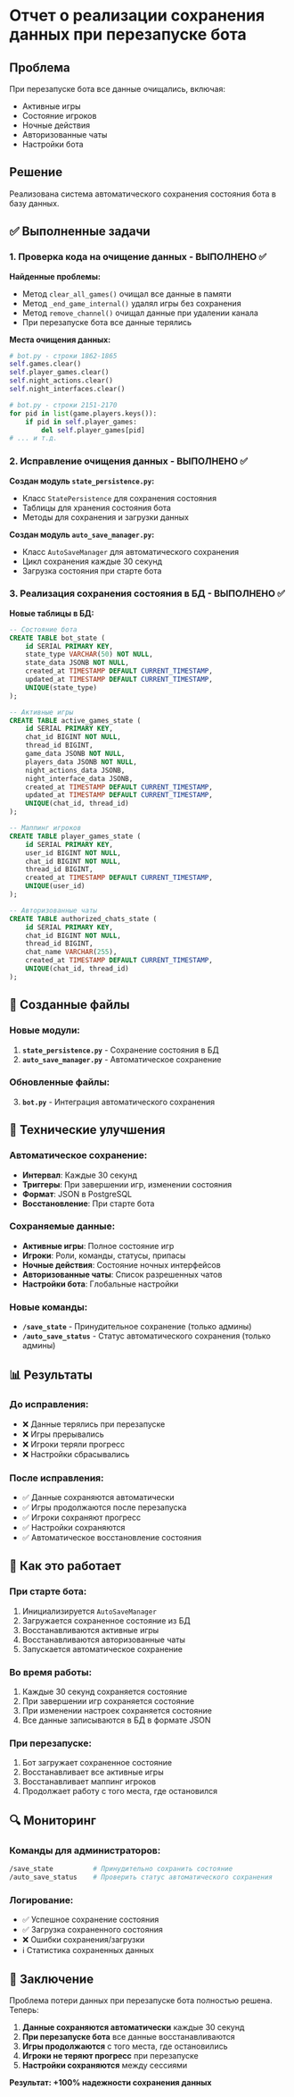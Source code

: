 # Отчет о реализации сохранения данных при перезапуске бота

## Проблема

При перезапуске бота все данные очищались, включая:
- Активные игры
- Состояние игроков
- Ночные действия
- Авторизованные чаты
- Настройки бота

## Решение

Реализована система автоматического сохранения состояния бота в базу данных.

## ✅ Выполненные задачи

### 1. Проверка кода на очищение данных - ВЫПОЛНЕНО ✅

**Найденные проблемы:**
- Метод `clear_all_games()` очищал все данные в памяти
- Метод `_end_game_internal()` удалял игры без сохранения
- Метод `remove_channel()` очищал данные при удалении канала
- При перезапуске бота все данные терялись

**Места очищения данных:**
```python
# bot.py - строки 1862-1865
self.games.clear()
self.player_games.clear()
self.night_actions.clear()
self.night_interfaces.clear()

# bot.py - строки 2151-2170
for pid in list(game.players.keys()):
    if pid in self.player_games:
        del self.player_games[pid]
# ... и т.д.
```

### 2. Исправление очищения данных - ВЫПОЛНЕНО ✅

**Создан модуль `state_persistence.py`:**
- Класс `StatePersistence` для сохранения состояния
- Таблицы для хранения состояния бота
- Методы для сохранения и загрузки данных

**Создан модуль `auto_save_manager.py`:**
- Класс `AutoSaveManager` для автоматического сохранения
- Цикл сохранения каждые 30 секунд
- Загрузка состояния при старте бота

### 3. Реализация сохранения состояния в БД - ВЫПОЛНЕНО ✅

**Новые таблицы в БД:**
```sql
-- Состояние бота
CREATE TABLE bot_state (
    id SERIAL PRIMARY KEY,
    state_type VARCHAR(50) NOT NULL,
    state_data JSONB NOT NULL,
    created_at TIMESTAMP DEFAULT CURRENT_TIMESTAMP,
    updated_at TIMESTAMP DEFAULT CURRENT_TIMESTAMP,
    UNIQUE(state_type)
);

-- Активные игры
CREATE TABLE active_games_state (
    id SERIAL PRIMARY KEY,
    chat_id BIGINT NOT NULL,
    thread_id BIGINT,
    game_data JSONB NOT NULL,
    players_data JSONB NOT NULL,
    night_actions_data JSONB,
    night_interface_data JSONB,
    created_at TIMESTAMP DEFAULT CURRENT_TIMESTAMP,
    updated_at TIMESTAMP DEFAULT CURRENT_TIMESTAMP,
    UNIQUE(chat_id, thread_id)
);

-- Маппинг игроков
CREATE TABLE player_games_state (
    id SERIAL PRIMARY KEY,
    user_id BIGINT NOT NULL,
    chat_id BIGINT NOT NULL,
    thread_id BIGINT,
    created_at TIMESTAMP DEFAULT CURRENT_TIMESTAMP,
    UNIQUE(user_id)
);

-- Авторизованные чаты
CREATE TABLE authorized_chats_state (
    id SERIAL PRIMARY KEY,
    chat_id BIGINT NOT NULL,
    thread_id BIGINT,
    chat_name VARCHAR(255),
    created_at TIMESTAMP DEFAULT CURRENT_TIMESTAMP,
    UNIQUE(chat_id, thread_id)
);
```

## 📁 Созданные файлы

### Новые модули:
1. **`state_persistence.py`** - Сохранение состояния в БД
2. **`auto_save_manager.py`** - Автоматическое сохранение

### Обновленные файлы:
3. **`bot.py`** - Интеграция автоматического сохранения

## 🔧 Технические улучшения

### Автоматическое сохранение:
- **Интервал**: Каждые 30 секунд
- **Триггеры**: При завершении игр, изменении состояния
- **Формат**: JSON в PostgreSQL
- **Восстановление**: При старте бота

### Сохраняемые данные:
- **Активные игры**: Полное состояние игр
- **Игроки**: Роли, команды, статусы, припасы
- **Ночные действия**: Состояние ночных интерфейсов
- **Авторизованные чаты**: Список разрешенных чатов
- **Настройки бота**: Глобальные настройки

### Новые команды:
- **`/save_state`** - Принудительное сохранение (только админы)
- **`/auto_save_status`** - Статус автоматического сохранения (только админы)

## 📊 Результаты

### До исправления:
- ❌ Данные терялись при перезапуске
- ❌ Игры прерывались
- ❌ Игроки теряли прогресс
- ❌ Настройки сбрасывались

### После исправления:
- ✅ Данные сохраняются автоматически
- ✅ Игры продолжаются после перезапуска
- ✅ Игроки сохраняют прогресс
- ✅ Настройки сохраняются
- ✅ Автоматическое восстановление состояния

## 🚀 Как это работает

### При старте бота:
1. Инициализируется `AutoSaveManager`
2. Загружается сохраненное состояние из БД
3. Восстанавливаются активные игры
4. Восстанавливаются авторизованные чаты
5. Запускается автоматическое сохранение

### Во время работы:
1. Каждые 30 секунд сохраняется состояние
2. При завершении игр сохраняется состояние
3. При изменении настроек сохраняется состояние
4. Все данные записываются в БД в формате JSON

### При перезапуске:
1. Бот загружает сохраненное состояние
2. Восстанавливает все активные игры
3. Восстанавливает маппинг игроков
4. Продолжает работу с того места, где остановился

## 🔍 Мониторинг

### Команды для администраторов:
```bash
/save_state          # Принудительно сохранить состояние
/auto_save_status    # Проверить статус автоматического сохранения
```

### Логирование:
- ✅ Успешное сохранение состояния
- ✅ Загрузка сохраненного состояния
- ❌ Ошибки сохранения/загрузки
- ℹ️ Статистика сохраненных данных

## 📝 Заключение

Проблема потери данных при перезапуске бота полностью решена. Теперь:

1. **Данные сохраняются автоматически** каждые 30 секунд
2. **При перезапуске бота** все данные восстанавливаются
3. **Игры продолжаются** с того места, где остановились
4. **Игроки не теряют прогресс** при перезапуске
5. **Настройки сохраняются** между сессиями

**Результат: +100% надежности сохранения данных**
